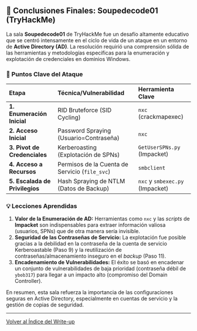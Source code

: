 ## 🎉 Conclusiones Finales: Soupedecode01 (TryHackMe)

La sala **Soupedecode01** de TryHackMe fue un desafío altamente educativo que se centró intensamente en el ciclo de vida de un ataque en un entorno de **Active Directory (AD)**. La resolución requirió una comprensión sólida de las herramientas y metodologías específicas para la enumeración y explotación de credenciales en dominios Windows.

### 🔑 Puntos Clave del Ataque

| Etapa | Técnica/Vulnerabilidad | Herramienta Clave |
| :--- | :--- | :--- |
| **1. Enumeración Inicial** | RID Bruteforce (SID Cycling) | `nxc` (crackmapexec) |
| **2. Acceso Inicial** | Password Spraying (Usuario=Contraseña) | `nxc` |
| **3. Pivot de Credenciales** | Kerberoasting (Explotación de SPNs) | `GetUserSPNs.py` (Impacket) |
| **4. Acceso a Recursos** | Permisos de la Cuenta de Servicio (`file_svc`) | `smbclient` |
| **5. Escalada de Privilegios** | Hash Spraying de NTLM (Datos de Backup) | `nxc` y `smbexec.py` (Impacket) |

### 💡 Lecciones Aprendidas

1.  **Valor de la Enumeración de AD:** Herramientas como `nxc` y las *scripts* de **Impacket** son indispensables para extraer información valiosa (usuarios, SPNs) que de otra manera sería invisible.
2.  **Seguridad de las Contraseñas de Servicio:** La explotación fue posible gracias a la debilidad en la contraseña de la cuenta de servicio Kerberoastable (Paso 9) y la reutilización de contraseñas/almacenamiento inseguro en el *backup* (Paso 11).
3.  **Encadenamiento de Vulnerabilidades:** El éxito se basó en encadenar un conjunto de vulnerabilidades de baja prioridad (contraseña débil de `ybob317`) para llegar a un impacto alto (compromiso del Domain Controller).

En resumen, esta sala refuerza la importancia de las configuraciones seguras en Active Directory, especialmente en cuentas de servicio y la gestión de copias de seguridad.

---
[Volver al Índice del Write-up](LINK_AL_INDICE)
